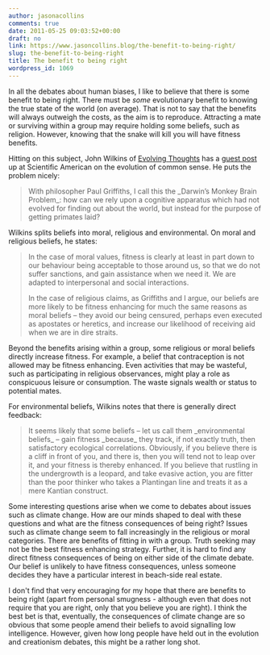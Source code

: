 ```yaml
---
author: jasonacollins
comments: true
date: 2011-05-25 09:03:52+00:00
draft: no
link: https://www.jasoncollins.blog/the-benefit-to-being-right/
slug: the-benefit-to-being-right
title: The benefit to being right
wordpress_id: 1069
---
```


In all the debates about human biases, I like to believe that there is some benefit to being right. There must be _some_ evolutionary benefit to knowing the true state of the world (on average). That is not to say that the benefits will always outweigh the costs, as the aim is to reproduce. Attracting a mate or surviving within a group may require holding some beliefs, such as religion. However, knowing that the snake will kill you will have fitness benefits.

Hitting on this subject, John Wilkins of [Evolving Thoughts](http://evolvingthoughts.net/) has a [guest post](http://blogs.scientificamerican.com/guest-blog/2011/05/24/the-evolution-of-common-sense/) up at Scientific American on the evolution of common sense. He puts the problem nicely:


<blockquote>With philosopher Paul Griffiths, I call this the _Darwin’s Monkey Brain Problem_:  how can we rely upon a cognitive apparatus which had not evolved for  finding out about the world, but instead for the purpose of getting  primates laid?</blockquote>


Wilkins splits beliefs into moral, religious and environmental. On moral and religious beliefs, he states:


<blockquote>In the case of moral values, fitness is clearly  at least in part down to our behaviour being acceptable to those around  us, so that we do not suffer sanctions, and gain assistance when we  need it. We are adapted to interpersonal and social interactions.

In the case of religious claims, as Griffiths  and I argue, our beliefs are more likely to be fitness enhancing for  much the same reasons as moral beliefs – they avoid our being censured,  perhaps even executed as apostates or heretics, and increase our  likelihood of receiving aid when we are in dire straits.</blockquote>


Beyond the benefits arising within a group, some religious or moral beliefs directly increase fitness. For example,  a belief that contraception is not allowed may be fitness  enhancing. Even activities that may be wasteful, such as  participating in religious observances, might play a role as conspicuous  leisure or consumption. The waste signals wealth or status to potential mates.

For environmental beliefs, Wilkins notes that there is generally direct feedback:


<blockquote>It seems likely that some beliefs – let us call them _environmental beliefs_ – gain fitness _because_ they track, if not exactly truth, then satisfactory ecological  correlations. Obviously, if you believe there is a cliff in front of  you, and there is, then you will tend not to leap over it, and your  fitness is thereby enhanced. If you believe that rustling in the  undergrowth is a leopard, and take evasive action, you are fitter than  the poor thinker who takes a Plantingan line and treats it as a mere  Kantian construct.</blockquote>


Some interesting questions arise when we come to debates about issues such as climate change. How are our minds shaped to deal with these questions and what are the fitness consequences of being right? Issues such as climate change seem to fall increasingly in the religious or moral categories. There are benefits of fitting in with a group. Truth seeking may not be the best fitness enhancing strategy. Further, it is hard to find any direct fitness consequences of being on either side of the climate debate. Our belief is unlikely to have fitness consequences, unless someone decides they have a particular interest in beach-side real estate.

I don't find that very encouraging for my hope that there are benefits to being right (apart from personal smugness - although even that does not require that you are right, only that you believe you are right). I think the best bet is that, eventually, the consequences of climate change are so obvious that some people amend their beliefs to avoid signalling low  intelligence. However, given how long people have held out in the evolution and creationism debates, this might be a rather long shot.
